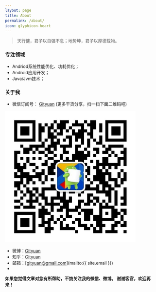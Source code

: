 ```yaml
---
layout: page
title: About
permalink: /about/
icon: glyphicon-heart
---
```


>  天行健，君子以自强不息；地势坤，君子以厚德载物。

### 专注领域

* Andriod系统性能优化、功耗优化；
* Android应用开发；
* Java/Jvm技术；


### 关于我

* 微信订阅号： [Gityuan]() (更多干货分享，扫一扫下面二维码吧)

![Gityuan](/images/about-me/gityuan.jpg)

* 微博：[Gityuan](http://weibo.com/gityuan)
* 知乎：[Gityuan](http://www.zhihu.com/people/gityuan)
* 邮箱：[gityuan@gmail.com](mailto:{{ site.email }})
* 
**如果您觉得文章对您有所帮助，不妨关注我的微信、微博。 谢谢客官，欢迎再来！**
